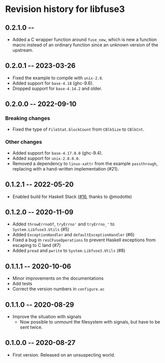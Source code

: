 # Revision history for libfuse3

<!-- Memo: Stop supporting older GHCs when bumping a version -->

## 0.2.1.0 --

* Added a C wrapper function around `fuse_new`, which is new a function macro instead of an ordinary function since an unknown version of the upstream.

## 0.2.0.1 -- 2023-03-26

* Fixed the example to compile with `unix-2.8`.
* Added support for `base-4.18` (ghc-9.6).
* Dropped support for `base-4.14.2` and older.

## 0.2.0.0 -- 2022-09-10

### Breaking changes

* Fixed the type of `FileStat.blockCount` from `CBlkSize` to `CBlkCnt`.

### Other changes

* Added support for `base-4.17.0.0` (ghc-9.4).
* Added support for `unix-2.8.0.0`.
* Removed a dependency to `linux-xattr` from the example `passthrough`, replacing with a hand-written implementation (#21).

## 0.1.2.1 -- 2022-05-20

* Enabled build for Haskell Stack ([#16](https://github.com/matil019/haskell-libfuse3/pull/16), thanks to @modotte)

## 0.1.2.0 -- 2020-11-09

* Added `throwErrnoOf`, `tryErrno'` and `tryErrno_'` to `System.Libfuse3.Utils` (#5)
* Added `ExceptionHandler` and `defaultExceptionHandler` (#6)
* Fixed a bug in `resCFuseOperations` to prevent Haskell exceptions from escaping to C land (#7)
* Added `pread` and `pwrite` to `System.Libfuse3.Utils` (#8)

## 0.1.1.1 -- 2020-10-06

* Minor improvements on the documentations
* Add tests
* Correct the version numbers in `configure.ac`

## 0.1.1.0 -- 2020-08-29

* Improve the situation with signals
  * Now possible to unmount the filesystem with signals, but have to be sent twice.

## 0.1.0.0 -- 2020-08-27

* First version. Released on an unsuspecting world.

